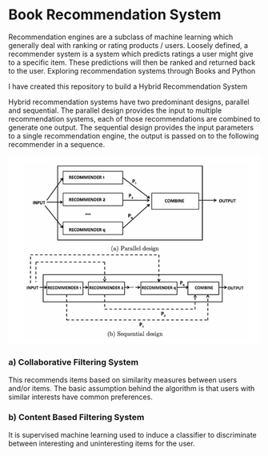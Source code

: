# Book Recommendation System

Recommendation engines are a subclass of machine learning which generally deal with ranking or rating products / users. Loosely defined, a recommender system is a system which predicts ratings a user might give to a specific item. These predictions will then be ranked and returned back to the user.
Exploring recommendation systems through Books and Python

I have created this repository to build a Hybrid Recommendation System

Hybrid recommendation systems have two predominant designs, parallel and sequential. The parallel design provides the input to multiple recommendation systems, each of those recommendations are combined to generate one output. The sequential design provides the input parameters to a single recommendation engine, the output is passed on to the following recommender in a sequence. 

<div align = centre>

![Alt text](image.png)

</div>

### a) Collaborative Filtering System <br>
This recommends items based on similarity measures between users and/or items. The basic assumption behind the algorithm is that users with similar interests have common preferences.

### b) Content Based Filtering System <br>
It is supervised machine learning used to induce a classifier to discriminate between interesting and uninteresting items for the user.
